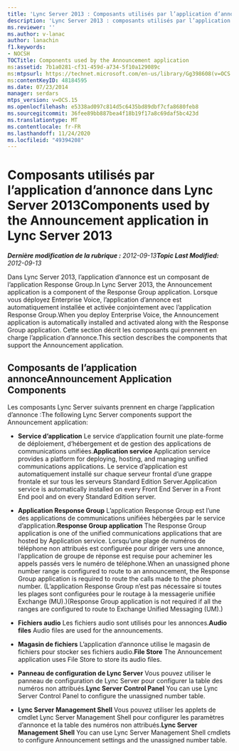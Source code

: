 ```yaml
---
title: 'Lync Server 2013 : Composants utilisés par l’application d’annonce'
description: 'Lync Server 2013 : composants utilisés par l’application d’annonce.'
ms.reviewer: ''
ms.author: v-lanac
author: lanachin
f1.keywords:
- NOCSH
TOCTitle: Components used by the Announcement application
ms:assetid: 7b1a0281-cf31-459d-a734-5f10a129089c
ms:mtpsurl: https://technet.microsoft.com/en-us/library/Gg398608(v=OCS.15)
ms:contentKeyID: 48184595
ms.date: 07/23/2014
manager: serdars
mtps_version: v=OCS.15
ms.openlocfilehash: e5338ad097c814d5c6435bd89dbf7cfa8680feb8
ms.sourcegitcommit: 36fee89bb887bea4f18b19f17a8c69daf5bc423d
ms.translationtype: MT
ms.contentlocale: fr-FR
ms.lasthandoff: 11/24/2020
ms.locfileid: "49394208"
---
```

# <a name="components-used-by-the-announcement-application-in-lync-server-2013"></a><span data-ttu-id="bdaf8-103">Composants utilisés par l’application d’annonce dans Lync Server 2013</span><span class="sxs-lookup"><span data-stu-id="bdaf8-103">Components used by the Announcement application in Lync Server 2013</span></span>

<div data-xmlns="http://www.w3.org/1999/xhtml">

<div class="topic" data-xmlns="http://www.w3.org/1999/xhtml" data-msxsl="urn:schemas-microsoft-com:xslt" data-cs="https://msdn.microsoft.com/">

<div data-asp="https://msdn2.microsoft.com/asp">



</div>

<div id="mainSection">

<div id="mainBody"><span data-ttu-id="bdaf8-104">

<span> </span></span><span class="sxs-lookup"><span data-stu-id="bdaf8-104">

<span> </span></span></span>

<span data-ttu-id="bdaf8-105">_**Dernière modification de la rubrique :** 2012-09-13_</span><span class="sxs-lookup"><span data-stu-id="bdaf8-105">_**Topic Last Modified:** 2012-09-13_</span></span>

<span data-ttu-id="bdaf8-106">Dans Lync Server 2013, l’application d’annonce est un composant de l’application Response Group.</span><span class="sxs-lookup"><span data-stu-id="bdaf8-106">In Lync Server 2013, the Announcement application is a component of the Response Group application.</span></span> <span data-ttu-id="bdaf8-107">Lorsque vous déployez Enterprise Voice, l’application d’annonce est automatiquement installée et activée conjointement avec l’application Response Group.</span><span class="sxs-lookup"><span data-stu-id="bdaf8-107">When you deploy Enterprise Voice, the Announcement application is automatically installed and activated along with the Response Group application.</span></span> <span data-ttu-id="bdaf8-108">Cette section décrit les composants qui prennent en charge l’application d’annonce.</span><span class="sxs-lookup"><span data-stu-id="bdaf8-108">This section describes the components that support the Announcement application.</span></span>

<div>

## <a name="announcement-application-components"></a><span data-ttu-id="bdaf8-109">Composants de l’application annonce</span><span class="sxs-lookup"><span data-stu-id="bdaf8-109">Announcement Application Components</span></span>

<span data-ttu-id="bdaf8-110">Les composants Lync Server suivants prennent en charge l’application d’annonce :</span><span class="sxs-lookup"><span data-stu-id="bdaf8-110">The following Lync Server components support the Announcement application:</span></span>

  - <span data-ttu-id="bdaf8-111">**Service d’application**   Le service d’application fournit une plate-forme de déploiement, d’hébergement et de gestion des applications de communications unifiées.</span><span class="sxs-lookup"><span data-stu-id="bdaf8-111">**Application service**   Application service provides a platform for deploying, hosting, and managing unified communications applications.</span></span> <span data-ttu-id="bdaf8-112">Le service d’application est automatiquement installé sur chaque serveur frontal d’une grappe frontale et sur tous les serveurs Standard Edition Server.</span><span class="sxs-lookup"><span data-stu-id="bdaf8-112">Application service is automatically installed on every Front End Server in a Front End pool and on every Standard Edition server.</span></span>

  - <span data-ttu-id="bdaf8-113">**Application Response Group**   L’application Response Group est l’une des applications de communications unifiées hébergées par le service d’application.</span><span class="sxs-lookup"><span data-stu-id="bdaf8-113">**Response Group application**   The Response Group application is one of the unified communications applications that are hosted by Application service.</span></span> <span data-ttu-id="bdaf8-114">Lorsqu’une plage de numéros de téléphone non attribués est configurée pour diriger vers une annonce, l’application de groupe de réponse est requise pour acheminer les appels passés vers le numéro de téléphone.</span><span class="sxs-lookup"><span data-stu-id="bdaf8-114">When an unassigned phone number range is configured to route to an announcement, the Response Group application is required to route the calls made to the phone number.</span></span> <span data-ttu-id="bdaf8-115">(L’application Response Group n’est pas nécessaire si toutes les plages sont configurées pour le routage à la messagerie unifiée Exchange (MU).)</span><span class="sxs-lookup"><span data-stu-id="bdaf8-115">(Response Group application is not required if all the ranges are configured to route to Exchange Unified Messaging (UM).)</span></span>

  - <span data-ttu-id="bdaf8-116">**Fichiers audio**   Les fichiers audio sont utilisés pour les annonces.</span><span class="sxs-lookup"><span data-stu-id="bdaf8-116">**Audio files**   Audio files are used for the announcements.</span></span>

  - <span data-ttu-id="bdaf8-117">**Magasin de fichiers**   L’application d’annonce utilise le magasin de fichiers pour stocker ses fichiers audio.</span><span class="sxs-lookup"><span data-stu-id="bdaf8-117">**File Store**   The Announcement application uses File Store to store its audio files.</span></span>

  - <span data-ttu-id="bdaf8-118">**Panneau de configuration de Lync Server**   Vous pouvez utiliser le panneau de configuration de Lync Server pour configurer la table des numéros non attribués.</span><span class="sxs-lookup"><span data-stu-id="bdaf8-118">**Lync Server Control Panel**   You can use Lync Server Control Panel to configure the unassigned number table.</span></span>

  - <span data-ttu-id="bdaf8-119">**Lync Server Management Shell**   Vous pouvez utiliser les applets de cmdlet Lync Server Management Shell pour configurer les paramètres d’annonce et la table des numéros non attribués.</span><span class="sxs-lookup"><span data-stu-id="bdaf8-119">**Lync Server Management Shell**   You can use Lync Server Management Shell cmdlets to configure Announcement settings and the unassigned number table.</span></span>

<span data-ttu-id="bdaf8-120"></div>

</div>

<span> </span>

</div>

</div>

</span><span class="sxs-lookup"><span data-stu-id="bdaf8-120"></div>

</div>

<span> </span>

</div>

</div>

</span></span></div>

